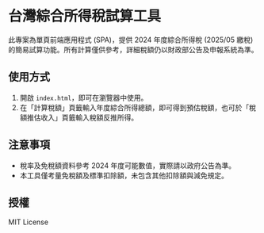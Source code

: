 # 台灣綜合所得稅試算工具

此專案為單頁前端應用程式 (SPA)，提供 2024 年度綜合所得稅 (2025/05 繳稅) 的簡易試算功能。所有計算僅供參考，詳細稅額仍以財政部公告及申報系統為準。

## 使用方式
1. 開啟 `index.html`，即可在瀏覽器中使用。
2. 在「計算稅額」頁籤輸入年度綜合所得總額，即可得到預估稅額，也可於「稅額推估收入」頁籤輸入稅額反推所得。

## 注意事項
- 稅率及免稅額資料參考 2024 年度可能數值，實際請以政府公告為準。
- 本工具僅考量免稅額及標準扣除額，未包含其他扣除額與減免規定。

## 授權
MIT License
